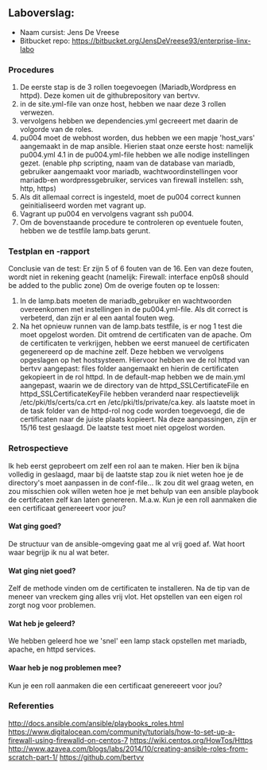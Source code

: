 ## Laboverslag: 

- Naam cursist: Jens De Vreese
- Bitbucket repo: https://bitbucket.org/JensDeVreese93/enterprise-linx-labo

### Procedures

1. De eerste stap is de 3 rollen toegevoegen  (Mariadb,Wordpress en httpd). Deze komen uit de githubrepository van bertvv.
2. in de site.yml-file van onze host, hebben we naar deze 3 rollen verwezen.
3. vervolgens hebben we dependencies.yml gecreeert met daarin de volgorde van de roles.
4. pu004 moet de webhost worden, dus hebben we een mapje 'host_vars' aangemaakt in de map ansible. Hierien staat onze eerste host: namelijk pu004.yml
4.1 in de pu004.yml-file hebben we alle nodige instellingen gezet. (enable php scripting, naam van de database van mariadb, gebruiker aangemaakt voor mariadb, wachtwoordinstellingen voor mariadb-en wordpressgebruiker, services van firewall instellen: ssh, http, https)
5. Als dit allemaal correct is ingesteld, moet de pu004 correct kunnen geinitialiseerd worden met vagrant up.
6. Vagrant up pu004 en vervolgens vagrant ssh pu004.
7. Om de bovenstaande procedure te controleren op eventuele fouten, hebben we de testfile lamp.bats gerunt.


### Testplan en -rapport
Conclusie van de test:
Er zijn 5 of 6 fouten van de 16.
Een van deze fouten, wordt niet in rekening geacht (namelijk: Firewall: interface enp0s8 should be added to the public zone)
Om de overige fouten op te lossen:
1. In de lamp.bats moeten de mariadb_gebruiker en wachtwoorden overeenkomen met instellingen in de pu004.yml-file.
Als dit correct is verbeterd, dan zijn er al een aantal fouten weg.
2. Na het opnieuw runnen van de lamp.bats testfile, is er nog 1 test die moet opgelost worden. Dit omtrend de certificaten van de apache.
Om de certificaten te verkrijgen, hebben we eerst manueel de certificaten gegenereerd op de machine zelf. Deze hebben we vervolgens opgeslagen op het hostsysteem.
Hiervoor hebben we de rol httpd van bertvv aangepast:
files folder aangemaakt en hierin de certificaten gekopieert in de rol httpd.
In de default-map hebben we de main.yml aangepast, waarin we de directory van de httpd_SSLCertificateFile en httpd_SSLCertificateKeyFile hebben veranderd naar respectievelijk /etc/pki/tls/certs/ca.crt en /etc/pki/tls/private/ca.key.
als laatste moet in de task folder van de httpd-rol nog code worden toegevoegd, die de certificaten naar de juiste plaats kopieert.
Na deze aanpassingen, zijn er 15/16 test geslaagd. De laatste test moet niet opgelost worden.


### Retrospectieve

Ik heb eerst geprobeert om zelf een rol aan te maken. Hier ben ik bijna volledig in geslaagd, maar bij de laatste stap zou ik niet weten hoe je de directory's moet aanpassen in de conf-file...
Ik zou dit wel graag weten, en zou misschien ook willen weten hoe je met behulp van een ansible playbook de certifcaten zelf kan laten genereren. 
M.a.w. Kun je een roll aanmaken die een certificaat genereeert voor jou?

#### Wat ging goed?
De structuur van de ansible-omgeving gaat me al vrij goed af. Wat hoort waar begrijp ik nu al wat beter.

#### Wat ging niet goed?
Zelf de methode vinden om de certificaten te installeren. Na de tip van de meneer van vreckem ging alles vrij vlot.
Het opstellen van een eigen rol zorgt nog voor problemen.

#### Wat heb je geleerd?
We hebben geleerd hoe we 'snel' een lamp stack opstellen met mariadb, apache, en httpd services.

#### Waar heb je nog problemen mee?
Kun je een roll aanmaken die een certificaat genereeert voor jou?

### Referenties
http://docs.ansible.com/ansible/playbooks_roles.html
https://www.digitalocean.com/community/tutorials/how-to-set-up-a-firewall-using-firewalld-on-centos-7
https://wiki.centos.org/HowTos/Https
http://www.azavea.com/blogs/labs/2014/10/creating-ansible-roles-from-scratch-part-1/
https://github.com/bertvv